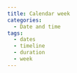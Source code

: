 ```yaml
---
title: Calendar week
categories:
  - Date and time
tags:
  - dates
  - timeline
  - duration
  - week
---
```

